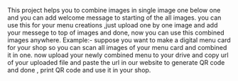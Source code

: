 This project helps you to combine images in single image one below one and you can add welcome message to starting of the all images.
you can use this for your menu creations ,just upload one by one image and add your messege to top of images and done, now you can use this combined images anywhere.
Example:- suppose you want to make a digital menu card for your shop so you can scan all images of your menu card and combined it in one. now upload your newly combined menu to your drive and copy url of your uploaded file and paste the url in our website to generate QR code and done , print QR code and use it in your shop.
